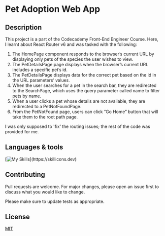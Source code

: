 # Pet Adoption Web App 

## Description
This project is a part of the Codecademy Front-End Engineer Course. Here, I learnt about React Router v6 and was tasked with the following:

1. The HomePage component responds to the browser’s current URL by displaying only pets of the species the user wishes to view.
2. The PetDetailsPage page displays when the browser’s current URL includes a specific pet’s id.
3. The PetDetailsPage displays data for the correct pet based on the id in the URL parameters’ values.
4. When the user searches for a pet in the search bar, they are redirected to the SearchPage, which uses the query parameter called name to filter pets by name.
5. When a user clicks a pet whose details are not available, they are redirected to a PetNotFoundPage.
6. From the PetNotFound page, users can click “Go Home” button that will take them to the root path page.

I was only supposed to 'fix' the routing issues; the rest of the code was provided for me. 

## Languages & tools 

[![My Skills](https://skillicons.dev/icons?i=js,html,css,react,)](https://skillicons.dev)

## Contributing

Pull requests are welcome. For major changes, please open an issue first
to discuss what you would like to change.

Please make sure to update tests as appropriate.

## License

[MIT](https://choosealicense.com/licenses/mit/)
